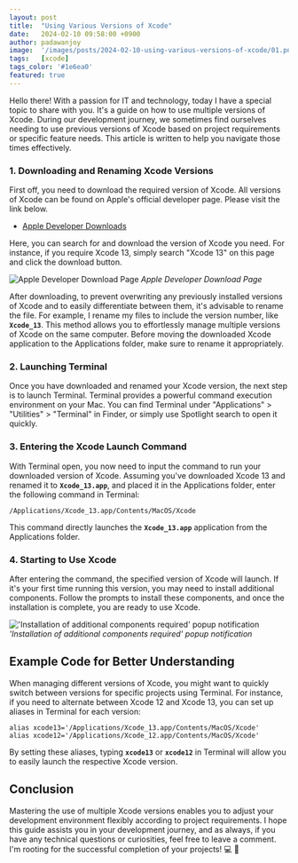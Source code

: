 ```yaml
---
layout: post
title:  "Using Various Versions of Xcode"
date:   2024-02-10 09:58:00 +0900
author: padawanjoy
image:  '/images/posts/2024-02-10-using-various-versions-of-xcode/01.png'
tags:   [xcode]
tags_color: '#1e6ea0'
featured: true
---
```

Hello there! With a passion for IT and technology, today I have a special topic to share with you. It's a guide on how to use multiple versions of Xcode. During our development journey, we sometimes find ourselves needing to use previous versions of Xcode based on project requirements or specific feature needs. This article is written to help you navigate those times effectively.

### 1. Downloading and Renaming Xcode Versions

First off, you need to download the required version of Xcode. All versions of Xcode can be found on Apple's official developer page. Please visit the link below.

- [Apple Developer Downloads](https://developer.apple.com/download/all/?q=xcode)

Here, you can search for and download the version of Xcode you need. For instance, if you require Xcode 13, simply search "Xcode 13" on this page and click the download button.

![Apple Developer Download Page]({{site.baseurl}}/images/posts/2024-02-10-using-various-versions-of-xcode/02.png)
*Apple Developer Download Page*

After downloading, to prevent overwriting any previously installed versions of Xcode and to easily differentiate between them, it's advisable to rename the file. For example, I rename my files to include the version number, like **`Xcode_13`**. This method allows you to effortlessly manage multiple versions of Xcode on the same computer. Before moving the downloaded Xcode application to the Applications folder, make sure to rename it appropriately.

### 2. Launching Terminal

Once you have downloaded and renamed your Xcode version, the next step is to launch Terminal. Terminal provides a powerful command execution environment on your Mac. You can find Terminal under "Applications" > "Utilities" > "Terminal" in Finder, or simply use Spotlight search to open it quickly.

### 3. Entering the Xcode Launch Command

With Terminal open, you now need to input the command to run your downloaded version of Xcode. Assuming you've downloaded Xcode 13 and renamed it to **`Xcode_13.app`**, and placed it in the Applications folder, enter the following command in Terminal:

```shell
/Applications/Xcode_13.app/Contents/MacOS/Xcode
```

This command directly launches the **`Xcode_13.app`** application from the Applications folder.

### 4. Starting to Use Xcode

After entering the command, the specified version of Xcode will launch. If it's your first time running this version, you may need to install additional components. Follow the prompts to install these components, and once the installation is complete, you are ready to use Xcode.

!['Installation of additional components required' popup notification]({{site.baseurl}}/images/posts/2024-02-10-using-various-versions-of-xcode/03.png)
*'Installation of additional components required' popup notification*

## Example Code for Better Understanding

When managing different versions of Xcode, you might want to quickly switch between versions for specific projects using Terminal. For instance, if you need to alternate between Xcode 12 and Xcode 13, you can set up aliases in Terminal for each version:

```shell
alias xcode13='/Applications/Xcode_13.app/Contents/MacOS/Xcode'
alias xcode12='/Applications/Xcode_12.app/Contents/MacOS/Xcode'
```

By setting these aliases, typing **`xcode13`** or **`xcode12`** in Terminal will allow you to easily launch the respective Xcode version.

## Conclusion
Mastering the use of multiple Xcode versions enables you to adjust your development environment flexibly according to project requirements. I hope this guide assists you in your development journey, and as always, if you have any technical questions or curiosities, feel free to leave a comment. I'm rooting for the successful completion of your projects! 💻 🖖
